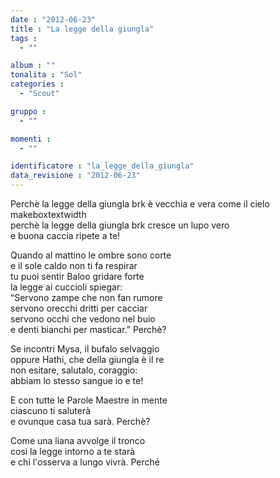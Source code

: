```yaml
---
date : "2012-06-23"
title : "La legge della giungla"
tags : 
  - ""

album : ""
tonalita : "Sol"
categories : 
  - "Scout"

gruppo : 
  - ""

momenti : 
  - ""

identificatore : "la_legge_della_giungla"
data_revisione : "2012-06-23"
---
```

  
  
Perchè la legge della giungla brk è vecchia e vera come il cielo  
makeboxtextwidth  
perchè la legge della giungla brk cresce un lupo vero  
e buona caccia ripete a te!  
  
  
Quando al mattino le ombre sono corte  
e il sole caldo non ti fa respirar  
tu puoi sentir Baloo gridare forte  
la legge ai cuccioli spiegar:  
“Servono zampe che non fan rumore  
servono orecchi dritti per cacciar  
servono occhi che vedono nel buio  
e denti bianchi per masticar.” Perchè?  
  
  
  
Se incontri Mysa, il bufalo selvaggio  
oppure Hathi, che della giungla è il re  
non esitare, salutalo, coraggio:  
abbiam lo stesso sangue io e te!  
  
  
E con tutte le Parole Maestre in mente  
ciascuno ti saluterà  
e ovunque casa tua sarà. Perchè?  
  
  
Come una liana avvolge il tronco  
così la legge intorno a te starà  
e chi l'osserva a lungo vivrà. Perché  
  
  
  
  
  
